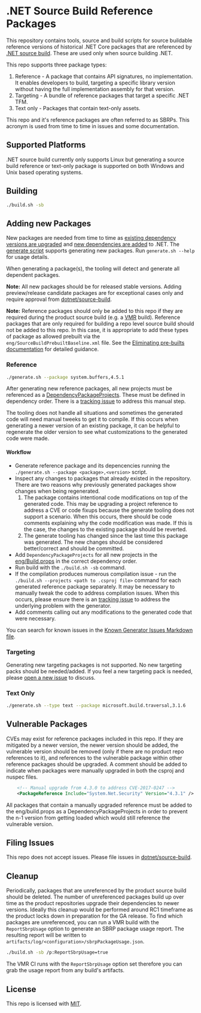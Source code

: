 # .NET Source Build Reference Packages

This repository contains tools, source and build scripts for source buildable reference
versions of historical .NET Core packages that are referenced by
[.NET source build](https://github.com/dotnet/source-build). These are used only
when source building .NET.

This repo supports three package types:

1. Reference - A package that contains API signatures, no implementation. It enables developers to build,
targeting a specific library version without having the full implementation assembly for that version.
1. Targeting - A bundle of reference packages that target a specific .NET TFM.
1. Text only - Packages that contain text-only assets.

This repo and it's reference packages are often referred to as SBRPs. This acronym is used from time
to time in issues and some documentation.

## Supported Platforms

.NET source build currently only supports Linux but generating a source build reference or text-only package
is supported on both Windows and Unix based operating systems.

## Building

``` bash
./build.sh -sb
```

## Adding new Packages

New packages are needed from time to time as
[existing dependency versions are upgraded](https://github.com/dotnet/source-build/blob/main/Documentation/sourcebuild-in-repos/update-dependencies.md)
and [new dependencies are added](https://github.com/dotnet/source-build/blob/main/Documentation/sourcebuild-in-repos/new-dependencies.md)
to .NET. The [generate script](https://github.com/dotnet/source-build-reference-packages/blob/main/generate.sh)
supports generating new packages. Run `generate.sh --help` for usage details.

When generating a package(s), the tooling will detect and generate all dependent packages.

**Note:** All new packages should be for released stable versions. Adding preview/release candidate
packages are for exceptional cases only and require approval from
[dotnet/source-build](https://github.com/orgs/dotnet/teams/source-build).

**Note:** Reference packages should only be added to this repo if they are required during the product
source build (e.g. a [VMR](https://github.com/dotnet/dotnet) build). Reference packages that are only
required for building a repo level source build should not be added to this repo. In this case, it is
appropriate to add these types of package as allowed prebuilt via the `eng/SourceBuildPrebuiltBaseline.xml`
file. See the [Eliminating pre-builts documentation](https://github.com/dotnet/source-build/blob/main/Documentation/eliminating-pre-builts.md)
for detailed guidance.

### Reference

``` bash
./generate.sh --package system.buffers,4.5.1
```

After generating new reference packages, all new projects must be referenced as a
[DependencyPackageProjects](https://github.com/dotnet/source-build-reference-packages/blob/main/eng/Build.props#L9).
These must be defined in dependency order. There is a
[tracking issue](https://github.com/dotnet/source-build/issues/1690) to address this manual step.

The tooling does not handle all situations and sometimes the generated code will need manual tweeks to get
it to compile. If this occurs when generating a newer version of an existing package, it can be helpful to
regenerate the older version to see what customizations to the generated code were made.

#### Workflow

* Generate reference package and its depencencies running the `./generate.sh --package <package>,<version>` script.
* Inspect any changes to packages that already existed in the repository. There are two reasons why previously
generated packages show changes when being regenerated.
    1. The package contains intentional code modifications on top of the generated code. This may be upgrading a
    project reference to address a CVE or code fixups because the generate tooling does not support a scenario.
    When this occurs, there should be code comments explaining why the code modification was made. If this is
    the case, the changes to the existing package should be reverted.
    2. The generate tooling has changed since the last time this package was generated. The new changes should
    be considered better/correct and should be committed.
* Add `DependencyPackageProjects` for all new projects in the
[eng/Build.props](https://github.com/dotnet/source-build-reference-packages/blob/main/eng/Build.props#L9)
in the correct dependency order.
* Run build with the `./build.sh -sb` command.
* If the compilation produces numerous compilation issue - run the `./build.sh --projects <path to .csproj file>`
command for each generated reference package separately. It may be necessary to manually tweak the code to
address compilation issues. When this occurs, please ensure there is an [tracking issue](#filing-issues) to
address the underlying problem with the generator.
* Add comments calling out any modifications to the generated code that were necessary.

You can search for known issues in the [Known Generator Issues Markdown file](docs/known_generator_issues.md).

### Targeting

Generating new targeting packages is not supported. No new targeting packs should be needed/added. If you feel
a new targeting pack is needed, please [open a new issue](#filing-issues) to discuss.

### Text Only

``` bash
./generate.sh --type text --package microsoft.build.traversal,3.1.6
```

## Vulnerable Packages

CVEs may exist for reference packages included in this repo. If they are mitigated by a newer version, the
newer version should be added, the vulnerable version should be removed (only if there are no product repo 
references to it), and references to the vulnerable package within other reference packages should be upgraded.
A comment should be added to indicate when packages were manually upgraded in both the csproj and nuspec files.

``` xml
    <!-- Manual upgrade from 4.3.0 to address CVE-2017-0247 -->
    <PackageReference Include="System.Net.Security" Version="4.3.1" />
```

All packages that contain a manually upgraded reference must be added to the eng/build.props as a
DependencyPackageProjects in order to prevent the n-1 version from getting loaded which would still
reference the vulnerable version.

## Filing Issues

This repo does not accept issues. Please file issues in
[dotnet/source-build](https://github.com/dotnet/source-build/issues/new/choose).

## Cleanup

Periodically, packages that are unreferenced by the product source build should be deleted. The number of
unreferenced packages build up over time as the product repositories upgrade their dependencies to newer
versions. Ideally this cleanup would be performed around RC1 timeframe as the product locks down in preparation
for the GA release. To find which packages are unreferenced, you can run a VMR build with the `ReportSbrpUsage`
option to generate an SBRP package usage report. The resulting report will be written to
`artifacts/log/<configuration>/sbrpPackageUsage.json`.

``` bash
./build.sh -sb /p:ReportSbrpUsage=true
```

The VMR CI runs with the `ReportSbrpUsage` option set therefore you can grab the usage report from any build's
artifacts.

## License

This repo is licensed with [MIT](LICENSE.txt).
